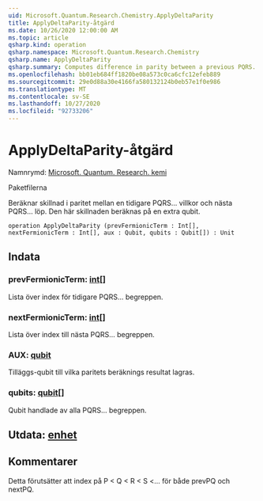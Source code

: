 ```yaml
---
uid: Microsoft.Quantum.Research.Chemistry.ApplyDeltaParity
title: ApplyDeltaParity-åtgärd
ms.date: 10/26/2020 12:00:00 AM
ms.topic: article
qsharp.kind: operation
qsharp.namespace: Microsoft.Quantum.Research.Chemistry
qsharp.name: ApplyDeltaParity
qsharp.summary: Computes difference in parity between a previous PQRS... terms and the next PQRS... term. This difference is computed on a auxiliary qubit.
ms.openlocfilehash: bb01eb684ff1820be08a573c0ca6cfc12efeb889
ms.sourcegitcommit: 29e0d88a30e4166fa580132124b0eb57e1f0e986
ms.translationtype: MT
ms.contentlocale: sv-SE
ms.lasthandoff: 10/27/2020
ms.locfileid: "92733206"
---
```

# <a name="applydeltaparity-operation"></a>ApplyDeltaParity-åtgärd

Namnrymd: [Microsoft. Quantum. Research. kemi](xref:Microsoft.Quantum.Research.Chemistry)

Paketfilerna [](https://nuget.org/packages/)


Beräknar skillnad i paritet mellan en tidigare PQRS... villkor och nästa PQRS... löp. Den här skillnaden beräknas på en extra qubit.

```qsharp
operation ApplyDeltaParity (prevFermionicTerm : Int[], nextFermionicTerm : Int[], aux : Qubit, qubits : Qubit[]) : Unit
```


## <a name="input"></a>Indata

### <a name="prevfermionicterm--int"></a>prevFermionicTerm: [int](xref:microsoft.quantum.lang-ref.int)[]

Lista över index för tidigare PQRS... begreppen.


### <a name="nextfermionicterm--int"></a>nextFermionicTerm: [int](xref:microsoft.quantum.lang-ref.int)[]

Lista över index till nästa PQRS... begreppen.


### <a name="aux--qubit"></a>AUX: [qubit](xref:microsoft.quantum.lang-ref.qubit)

Tilläggs-qubit till vilka paritets beräknings resultat lagras.


### <a name="qubits--qubit"></a>qubits: [qubit](xref:microsoft.quantum.lang-ref.qubit)[]

Qubit handlade av alla PQRS... begreppen.



## <a name="output--unit"></a>Utdata: [enhet](xref:microsoft.quantum.lang-ref.unit)



## <a name="remarks"></a>Kommentarer

Detta förutsätter att index på P < Q < R < S <... för både prevPQ och nextPQ.